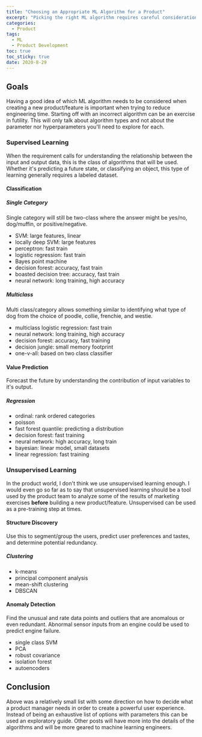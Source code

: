 ```yaml
---
title: "Choosing an Appropriate ML Algorithm for a Product" 
excerpt: "Picking the right ML algorithm requires careful consideration of the user, product, team, and business"
categories:
  - Product
tags:
  - ML
  - Product Development
toc: true
toc_sticky: true
date: 2020-8-29
---
```

<script id="MathJax-script" async src="https://cdnjs.cloudflare.com/ajax/libs/mathjax/2.7.7/MathJax.js?config=TeX-MML-AM_CHTML"></script>

## Goals
Having a good idea of which ML algorithm needs to be considered when creating a new product/feature is important when trying to reduce engineering time. Starting off with an incorrect algorithm can be an exercise in futility. This will only talk about algorithm types and not about the parameter nor hyperparameters you'll need to explore for each.

### Supervised Learning
When the requirement calls for understanding the relationship between the input and output data, this is the class of algorithms that will be used. Whether it's predicting a future state, or classifying an object, this type of learning generally requires a labeled dataset.

#### Classification
##### Single Category
Single category will still be two-class where the answer might be yes/no, dog/muffin, or positive/negative.
- SVM: large features, linear
- locally deep SVM: large features
- perceptron: fast train
- logistic regression: fast train
- Bayes point machine
- decision forest: accuracy, fast train
- boasted decision tree: accuracy, fast train
- neural network: long training, high accuracy
##### Multiclass
Multi class/category allows something similar to identifying what type of dog from the choice of poodle, collie, frenchie, and westie.
- multiclass logistic regression: fast train
- neural network: long training, high accuracy
- decision forest: accuracy, fast training
- decision jungle: small memory footprint
- one-v-all: based on two class classifier

#### Value Prediction
Forecast the future by understanding the contribution of input variables to it's output.
##### Regression
- ordinal: rank ordered categories
- poisson
- fast forest quantile: predicting a distribution
- decision forest: fast training
- neural network: high accuracy, long train
- bayesian: linear model, small datasets
- linear regression: fast training

### Unsupervised Learning
In the product world, I don't think we use unsupervised learning enough. I would even go so far as to say that unsupervised learning should be a tool used by the product team to analyze some of the results of marketing exercises **before** building a new product/feature. Unsupervised can be used as a pre-training step at times.
#### Structure Discovery
Use this to segment/group the users, predict user preferences and tastes, and determine potential redundancy.
##### Clustering
- k-means
- principal component analysis
- mean-shift clustering
- DBSCAN
#### Anomaly Detection
Find the unusual and rate data points and outliers that are anomalous or even redundant. Abnormal sensor inputs from an engine could be used to predict engine failure.
- single class SVM
- PCA
- robust covariance
- isolation forest
- autoencoders

## Conclusion
Above was a relatively small list with some direction on how to decide what a product manager needs in order to create a powerful user experience. Instead of being an exhaustive list of options with parameters this can be used an exploratory guide. Other posts will have more into the details of the algorithms and will be more geared to machine learning engineers.